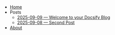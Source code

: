 * [Home](/)
* Posts
  * [2025-09-09 — Welcome to your Docsify Blog](posts/2025-09-09-welcome.md)
  * [2025-09-08 — Second Post](posts/2025-09-08-second-post.md)
* [About](about.md)
